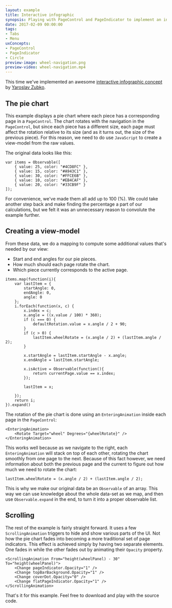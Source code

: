 ```yaml
---
layout: example
title: Interactive infographic
synopsis: Playing with PageControl and PageIndicator to implement an interactive infographic.
date: 2017-02-09 00:00:00
tags:
- Tabs
- Menu
uxConcepts:
- PageControl
- PageIndicator
- Circle
preview-image: wheel-navigation.png
preview-video: wheel-navigation.mp4
---
```

This time we've implemented an awesome [interactive infographic concept](https://dribbble.com/shots/3266096--16-Dashboard-Navigation) by [Yaroslav Zubko](https://twitter.com/ZubkoYaroslav).

## The pie chart

This example displays a pie chart where each piece has a corresponding page in a `PageControl`. The chart rotates with the navigation in the `PageControl`, but since each piece has a different size, each page must affect the rotation relative to its size (and as it turns out, the size of the previous piece). For this reason, we need to do use `JavaScript` to create a view-model from the raw values.

The original data looks like this:

```
var items = Observable([
	{ value: 25, color: "#4CD8FC" },
	{ value: 15, color: "#A943C1" },
	{ value: 30, color: "#FFCE6B" },
	{ value: 10, color: "#EB4CAF" },
	{ value: 20, color: "#33CB9F" }
]);
```

For convenience, we've made them all add up to 100 (%). We could take another step back and make finding the percentage a part of our calculations, but we felt it was an unnecessary reason to convolute the example further.

## Creating a view-model

From these data, we do a mapping to compute some additional values that's needed by our view:

- Start and end angles for our pie pieces.
- How much should each page rotate the chart.
- Which piece currently corresponds to the active page.

```
items.map(function(i){
	var lastItem = {
		startAngle: 0,
		endAngle: 0,
		angle: 0
	};
	i.forEach(function(x, c) {
		x.index = c;
		x.angle = ((x.value / 100) * 360);
		if (c === 0) {
			defaultRotation.value = x.angle / 2 + 90;
		}
		if (c > 0) {
			lastItem.wheelRotate = (x.angle / 2) + (lastItem.angle / 2);
		}

		x.startAngle = lastItem.startAngle - x.angle;
		x.endAngle = lastItem.startAngle;

		x.isActive = Observable(function(){
			return currentPage.value == x.index;
		});

		lastItem = x;

	});
	return i;
}).expand()
```

The rotation of the pie chart is done using an `EnteringAnimation` inside each page in the `PageControl`:

```
<EnteringAnimation>
	<Rotate Target="wheel" Degrees="{wheelRotate}" />
</EnteringAnimation>
```

This works well because as we navigate to the right, each `EnteringAnimation` will stack on top of each other, rotating the chart smoothly from one page to the next. Because of this fact however, we need information about both the previous page and the current to figure out how much we need to rotate the chart:

```
lastItem.wheelRotate = (x.angle / 2) + (lastItem.angle / 2);
```

This is why we make our original data be an `Observable` of an array. This way we can use knowledge about the whole data-set as we map, and then use `Observable.expand` in the end, to turn it into a proper observable list.

## Scrolling

The rest of the example is fairly straight forward. It uses a few `ScrollingAnimation` triggers to hide and show various parts of the UI. Not how the pie chart fades into becoming a more traditional set of page indicators. This effect is achieved simply by having two separate elements. One fades in while the other fades out by animating their `Opacity` property.

```
<ScrollingAnimation From="height(wheelPanel) - 30" To="height(wheelPanel)">
	<Change pageIndicator.Opacity="1" />
	<Change topBarBackground.Opacity="1" />
	<Change coverDot.Opacity="0" />
	<Change flatPageIndicator.Opacity="1" />
</ScrollingAnimation>
```

That's it for this example. Feel free to download and play with the source code.
